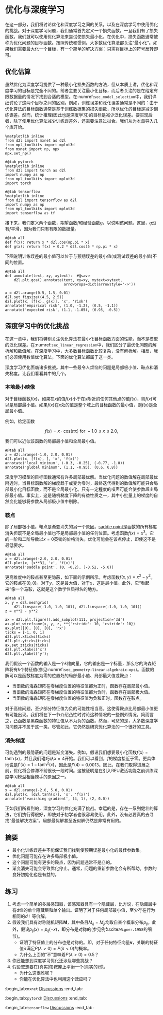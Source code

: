 # 优化与深度学习

在这一部分，我们将讨论优化和深度学习之间的关系，以及在深度学习中使用优化的挑战。对于深度学习问题，我们通常首先定义一个损失函数。一旦我们有了损失函数，我们就可以使用优化算法来尝试使损失最小化。在优化中，损失函数通常被称为优化问题的目标函数。按照传统和惯例，大多数优化算法都关注“最小化”。如果我们需要最大化一个目标，有一个简单的解决方案：只需将目标上的符号反转即可。

## 优化估算

虽然优化为深度学习提供了一种最小化损失函数的方法，但从本质上讲，优化和深度学习的目标是完全不同的。前者主要关注最小化目标，而后者关注的是在给定有限数据量的情况下找到合适的模型。在:numref:`sec_model_selection`中，我们详细讨论了这两个目标之间的区别。例如，训练误差和泛化误差通常是不同的：由于优化算法的目标函数通常是基于训练数据集的损失函数，所以优化的目标是减少训练误差。然而，统计推理(因此也是深度学习)的目标是减少泛化误差。要实现后者，除了使用优化算法减少训练误差外，还需要注意过拟合。我们从为本章导入几个库开始。

```{.python .input}
%matplotlib inline
from d2l import mxnet as d2l
from mpl_toolkits import mplot3d
from mxnet import np, npx
npx.set_np()
```

```{.python .input}
#@tab pytorch
%matplotlib inline
from d2l import torch as d2l
import numpy as np
from mpl_toolkits import mplot3d
import torch
```

```{.python .input}
#@tab tensorflow
%matplotlib inline
from d2l import tensorflow as d2l
import numpy as np
from mpl_toolkits import mplot3d
import tensorflow as tf
```

接下来，我们定义两个函数，期望函数$f$和经验函数$g$，以说明该问题。这里，$g$没有$f$平滑，因为我们只有有限的数据量。

```{.python .input}
#@tab all
def f(x): return x * d2l.cos(np.pi * x)
def g(x): return f(x) + 0.2 * d2l.cos(5 * np.pi * x)
```

下图说明训练误差的最小值可以位于与预期误差的最小值(或测试误差的最小值)不同的位置。

```{.python .input}
#@tab all
def annotate(text, xy, xytext):  #@save
    d2l.plt.gca().annotate(text, xy=xy, xytext=xytext,
                           arrowprops=dict(arrowstyle='->'))

x = d2l.arange(0.5, 1.5, 0.01)
d2l.set_figsize((4.5, 2.5))
d2l.plot(x, [f(x), g(x)], 'x', 'risk')
annotate('empirical risk', (1.0, -1.2), (0.5, -1.1))
annotate('expected risk', (1.1, -1.05), (0.95, -0.5))
```

## 深度学习中的优化挑战

在这一章中，我们将特别关注优化算法在最小化目标函数方面的性能，而不是模型的泛化误差。在:numref:`sec_linear_regression`中，我们区分了最优化问题的解析解和数值解。在深度学习中，大多数目标函数比较复杂，没有解析解。相反，我们必须使用数值优化算法。下面的优化算法都属于这一类。

深度学习优化面临诸多挑战。其中一些最令人烦恼的问题是局部极小值、鞍点和消失梯度。让我们看看其中的几个。

### 本地最小映像

对于目标函数$f(x)$，如果在$x$的值$f(x)$小于在$x$附近的任何其他点的值$f(x)$，则$f(x)$可以是局部最小值。如果$f(x)$在$x$处的值是整个域上的目标函数的最小值，则$f(x)$是全局最小值。

例如，给定函数

$$f(x) = x \cdot \text{cos}(\pi x) \text{ for } -1.0 \leq x \leq 2.0,$$

我们可以近似该函数的局部最小值和全局最小值。

```{.python .input}
#@tab all
x = d2l.arange(-1.0, 2.0, 0.01)
d2l.plot(x, [f(x), ], 'x', 'f(x)')
annotate('local minimum', (-0.3, -0.25), (-0.77, -1.0))
annotate('global minimum', (1.1, -0.95), (0.6, 0.8))
```

深度学习模型的目标函数通常有许多局部最优解。当优化问题的数值解在局部最优附近时，当目标函数解的梯度趋于或变为零时，最终迭代得到的数值解可能只会局部最小化目标函数，而不是全局最小化。只有一定程度的噪声可能会使参数超出局部最小值。事实上，这是随机梯度下降的有益性质之一，其中小批量上的梯度的自然变化能够将参数从局部极小值中剔除。

### 鞍点

除了局部极小值，鞍点是渐变消失的另一个原因。[saddle point](https://en.wikipedia.org/wiki/Saddle_point)是函数的所有梯度消失但既不是全局最小值也不是局部最小值的任何位置。考虑函数$f(x) = x^3$。它的一阶和二阶导数以$x=0$英镑的价格消失。优化可能会在该点停止，即使这不是最低要求。

```{.python .input}
#@tab all
x = d2l.arange(-2.0, 2.0, 0.01)
d2l.plot(x, [x**3], 'x', 'f(x)')
annotate('saddle point', (0, -0.2), (-0.52, -5.0))
```

更高维度中的鞍点甚至更隐蔽，如下面的示例所示。考虑函数$f(x, y) = x^2 - y^2$。它的鞍点在$(0, 0)$。对于$y$，这是最大值，对于$x$，这是最小值。此外，它“看起来”像一个马鞍，这就是这个数学性质得名的地方。

```{.python .input}
#@tab all
x, y = d2l.meshgrid(
    d2l.linspace(-1.0, 1.0, 101), d2l.linspace(-1.0, 1.0, 101))
z = x**2 - y**2

ax = d2l.plt.figure().add_subplot(111, projection='3d')
ax.plot_wireframe(x, y, z, **{'rstride': 10, 'cstride': 10})
ax.plot([0], [0], [0], 'rx')
ticks = [-1, 0, 1]
d2l.plt.xticks(ticks)
d2l.plt.yticks(ticks)
ax.set_zticks(ticks)
d2l.plt.xlabel('x')
d2l.plt.ylabel('y');
```

我们假设一个函数的输入是一个$k$维向量，它的输出是一个标量，那么它的海森矩阵将有$k$个特征值(参见:numref:`sec_geometry-linear-algebraic-ops`)。函数的解可以是函数梯度为零的位置处的局部最小值、局部最大值或鞍点：

* 当函数的海森矩阵在零梯度位置的特征值都为正时，函数存在局部最小值。
* 当函数的海森矩阵在零梯度位置的特征值都为负时，函数存在局部极大值。
* 当函数的海森矩阵在零梯度位置的特征值为负和正时，函数存在鞍点。

对于高维问题，至少部分特征值为负的可能性相当高。这使得鞍点比局部最小值更有可能出现。我们将在下一节介绍凸性时讨论这种情况的一些例外情况。简而言之，凸函数是黑森函数的特征值从不为负的函数。然而，可悲的是，大多数深度学习问题并不属于这一类。尽管如此，它仍然是研究优化算法的一个很好的工具。

### 消失梯度

可能遇到的最隐蔽的问题是渐变消失。例如，假设我们想要最小化函数$f(x) = \tanh(x)$，并且我们碰巧从$x = 4$开始。我们可以看到，$f$的梯度接近于零。更具体地说是$f'(x) = 1 - \tanh^2(x)$，因此是$f'(4) = 0.0013$。因此，在我们取得进展之前，优化将会停滞不前很长一段时间。这被证明是在引入REU激活功能之前训练深度学习模型相当棘手的原因之一。

```{.python .input}
#@tab all
x = d2l.arange(-2.0, 5.0, 0.01)
d2l.plot(x, [d2l.tanh(x)], 'x', 'f(x)')
annotate('vanishing gradient', (4, 1), (2, 0.0))
```

正如我们所看到的，深度学习的优化充满了挑战。幸运的是，存在一系列健壮的算法，它们执行得很好，即使对于初学者也很容易使用。此外，没有必要真的去寻找“最佳解决方案”。局部最优解甚至近似解仍然是非常有用的。

## 摘要

* 最小化训练误差并不能保证我们找到使预期误差最小化的最佳参数集。
* 优化问题可能存在许多局部极小值。
* 这个问题可能有更多的鞍点，因为问题通常不是凸的。
* 渐变消失可能会导致优化停止。通常，问题的重新参数化会有所帮助。参数的良好初始化也是有益的。

## 练习

1. 考虑一个简单的多层感知器，该感知器具有一个隐藏层，比方说，在隐藏层中有$d$维的单个隐藏层和单个输出。证明了对于任何局部最小值，至少存在行为相同的$d！$等价解。
1. 假设我们具有对称随机矩阵$\mathbf{M}$，其中条目$M_{ij} = M_{ji}$均取自某个概率分布$p_{ij}$。此外，假设$p_{ij}(x) = p_{ij}(-x)$，即分布是对称的(参见例如:cite:`Wigner.1958`的细节)。
    * 证明了特征值上的分布也是对称的。即，对于任何特征向量$\mathbf{v}$，关联的特征值$\lambda$满足$P(\lambda > 0) = P(\lambda < 0)$的概率。
    * 为什么上面的“不”意味着$P(\lambda > 0) = 0.5$？
1. 你还能想到深度学习优化还涉及哪些挑战？
1. 假设您想要在(真实的)鞍座上平衡一个(真实的)球。
    * 为什么这很难呢？
    * 你能在优化算法中也利用这个效应吗？

:begin_tab:`mxnet`
[Discussions](https://discuss.d2l.ai/t/349)
:end_tab:

:begin_tab:`pytorch`
[Discussions](https://discuss.d2l.ai/t/487)
:end_tab:

:begin_tab:`tensorflow`
[Discussions](https://discuss.d2l.ai/t/489)
:end_tab:
